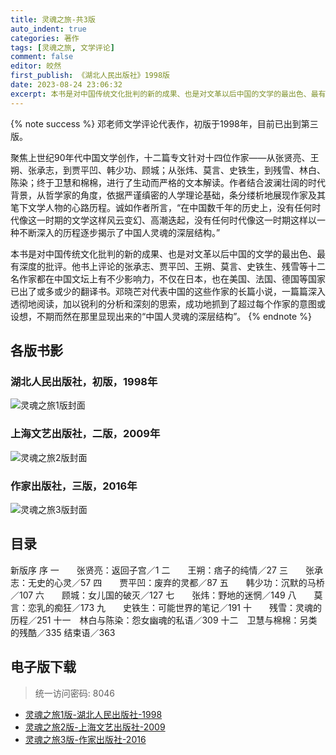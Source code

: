 ```yaml
---
title: 灵魂之旅-共3版
auto_indent: true
categories: 著作
tags: [灵魂之旅, 文学评论]
comment: false
editor: 皎然
first_publish: 《湖北人民出版社》1998版
date: 2023-08-24 23:06:32
excerpt: 本书是对中国传统文化批判的新的成果、也是对文革以后中国的文学的最出色、最有深度的批评。他书上评论的张承志、贾平凹、王朔、莫言、史铁生、残雪等十二名作家都在中国文坛上有不少影响力，不仅在日本，也在美国、法国、德国等国家已出了或多或少的翻译书。邓晓芒对代表中国的这些作家的长篇小说，一篇篇深入透彻地阅读，加以锐利的分析和深刻的思索，成功地抓到了超过每个作家的意图或设想，不期而然在那里显现出来的“中国人灵魂的深层结构”。
---
```

{% note success %}
邓老师文学评论代表作，初版于1998年，目前已出到第三版。

聚焦上世纪90年代中国文学创作，十二篇专文针对十四位作家——从张贤亮、王朔、张承志，到贾平凹、韩少功、顾城；从张炜、莫言、史铁生，到残雪、林白、陈染；终于卫慧和棉棉，进行了生动而严格的文本解读。作者结合波澜壮阔的时代背景，从哲学家的角度，依据严谨缜密的人学理论基础，条分缕析地展现作家及其笔下文学人物的心路历程。诚如作者所言，“在中国数千年的历史上，没有任何时代像这一时期的文学这样风云变幻、高潮迭起，没有任何时代像这一时期这样以一种不断深入的历程逐步揭示了中国人灵魂的深层结构。”

本书是对中国传统文化批判的新的成果、也是对文革以后中国的文学的最出色、最有深度的批评。他书上评论的张承志、贾平凹、王朔、莫言、史铁生、残雪等十二名作家都在中国文坛上有不少影响力，不仅在日本，也在美国、法国、德国等国家已出了或多或少的翻译书。邓晓芒对代表中国的这些作家的长篇小说，一篇篇深入透彻地阅读，加以锐利的分析和深刻的思索，成功地抓到了超过每个作家的意图或设想，不期而然在那里显现出来的“中国人灵魂的深层结构”。
{% endnote %}

## 各版书影
### 湖北人民出版社，初版，1998年
![灵魂之旅1版封面](/images/灵魂之旅1版封面.png)
### 上海文艺出版社，二版，2009年
![灵魂之旅2版封面](/images/灵魂之旅2版封面.png)
### 作家出版社，三版，2016年
![灵魂之旅3版封面](/images/灵魂之旅3版封面.png)

## 目录
新版序
序
一　　张贤亮：返回子宫／1
二　　王朔：痞子的纯情／27
三　　张承志：无史的心灵／57
四　　贾平凹：废弃的灵都／87
五　　韩少功：沉默的马桥／107
六　　顾城：女儿国的破灭／127
七　　张炜：野地的迷惘／149
八　　莫言：恋乳的痴狂／173
九　　史铁生：可能世界的笔记／191
十　　残雪：灵魂的历程／251
十一　林白与陈染：怨女幽魂的私语／309
十二　卫慧与棉棉：另类的残酷／335
结束语／363

## 电子版下载
> 统一访问密码: 8046

- [灵魂之旅1版-湖北人民出版社-1998](https://url92.ctfile.com/f/21466692-924165549-701ca6?p=8046)
- [灵魂之旅2版-上海文艺出版社-2009](https://url92.ctfile.com/f/21466692-924165555-eb8184?p=8046)
- [灵魂之旅3版-作家出版社-2016](https://url92.ctfile.com/f/21466692-924165564-60cff6?p=8046)
